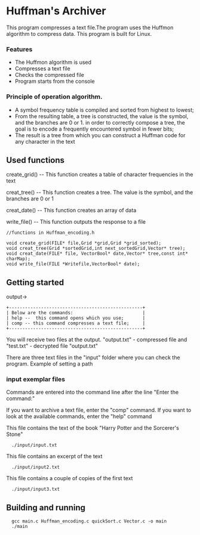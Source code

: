 # Huffman's Archiver

This program compresses a text file.The program uses the Huffmon algorithm to compress data. This program is built for Linux.

### Features

- The Huffmon algorithm is used
- Compresses a text file
- Checks the compressed file
- Program starts from the console

### Principle of operation algorithm.
- A symbol frequency table is compiled and sorted from highest to lowest;
- From the resulting table, a tree is constructed, the value is the symbol, and the branches are 0 or 1. in order to correctly compose a tree, the goal is to encode a frequently encountered symbol in fewer bits;
- The result is a tree from which you can construct a Huffman code for any character in the text

## Used functions

create_grid() -- This function creates a table of character frequencies in the text

creat_tree() -- This function creates a tree. The value is the symbol, and the branches are 0 or 1

creat_date() -- This function creates an array of data

write_file() -- This function outputs the response to a file


```
//functions in Huffman_encoding.h

void create_grid(FILE* file,Grid *grid,Grid *grid_sorted);
void creat_tree(Grid *sortedGrid,int next_sortedGrid,Vector* tree);
void creat_date(FILE* file, VectorBool* date,Vector* tree,const int* charMap);
void write_file(FILE *Writefile,VectorBool* date);
```

## Getting started

output->
```
+--------------------------------------------------+
| Below are the commands:                          |
| help --  this command opens which you use;       |
| comp -- this command compresses a text file;     |
+--------------------------------------------------+
```

You will receive two files at the output. "output.txt" - compressed file and "test.txt" - decrypted file "output.txt"

There are three text files in the "input" folder where you can check the program. Example of setting a path

### input exemplar files
Commands are entered into the command line after the line "Enter the command:"

If you want to archive a text file, enter the "comp" command. If you want to look at the available commands, enter the "help" command

This file contains the text of the book "Harry Potter and the Sorcerer's Stone"
```
  ./input/input.txt
```

This file contains an excerpt of the text
```
  ./input/input2.txt
```

This file contains a couple of copies of the first text
```
  ./input/input3.txt
```

## Building and running
```
  gcc main.c Huffman_encoding.c quickSort.c Vector.c -o main
  ./main
```

